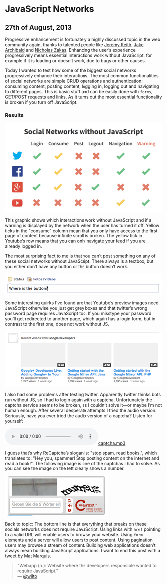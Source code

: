 # JavaScript Networks

## 27th of August, 2013

Progressive enhancement is fortunately a highly discussed topic in the web community again, thanks to talented people like [Jeremy Keith][1], [Jake Archibald][2] and [Nicholas Zakas][3]. Enhancing the user’s experience progressively means essential interactions work without JavaScript, for example if it is loading or doesn’t work, due to bugs or other causes.

Today I wanted to test how some of the biggest social networks progressively enhance their interactions. The most common functionalities of social networks are simple <abbr>CRUD</abbr> operations and authentication: consuming content, posting content, logging in, logging out and navigating to different pages. This is basic stuff and can be easily done with `forms`, <abbr>GET</abbr>/<abbr>POST</abbr> requests and links. As it turns out the most essential functionality is broken if you turn off JavaScript.

### Results

[
	![Social Networks without JavaScript statistic](/images/JavaScriptNetworks.png)
](/images/JavaScriptNetworks.png)

This graphic shows which interactions work without JavaScript and if a warning is displayed by the network when the user has turned it off. Yellow ticks in the "consume" column mean that you only have access to the first page of content because infinite scroll is broken. The yellow tick in Youtube’s row means that you can only navigate your feed if you are already logged in.

The most surprising fact to me is that you can’t post something on any of these social networks without JavaScript. There always is a textbox, but you either don’t have any button or the button doesn’t work.

[
	![facebook’s input field without a button](/images/facebook-no-button.png)
](/images/facebook-no-button.png)

Some interesting quirks I’ve found are that Youtube’s preview images need JavaScript otherwise you just get grey boxes and that twitter’s wrong password page requires JavaScript too. If you misstype your password you’ll get redirected to another page, which again has a login form, but in contrast to the first one, does not work without <abbr>JS</abbr>.

[
	![Youtube without preview images](/images/gray-youtube.png)
](/images/gray-youtube.png)

I also had some problems after testing twitter. Apparently twitter thinks bots run without <abbr>JS</abbr>, so I had to login again with a captcha. Unfortunately the captcha service seems to be broken, as I couldn’t solve it—or maybe I’m not human enough. After several desperate attempts I tried the audio version. Seriously, have you ever tried the audio version of a captcha? Listen for yourself:

<p class="text-centered"><audio src="/files/captcha.mp3" controls></audio><a href="/files/captcha.mp3">captcha.mp3</a></p>

I guess that’s why ReCaptcha’s slogan is: "stop spam. read books.", which translates to: "Hey you, spammer! Stop posting content on the internet and read a book!". The following image is one of the captchas I had to solve. As you can see the image on the left clearly shows a number.

[
	![captcha that can not be solved](/images/captcha.png)
](/images/captcha.png)

Back to topic: The bottom line is that everything that breaks on these socials networks does not require JavaScript. Using links with `href` pointing to a valid <abbr>URL</abbr> will enable users to browse your website. Using `form` elements and a server will allow users to post content. Using pagination users may browse a stream of content. Building web applications doesn’t always mean building JavaScript applications. I want to end this post with a tweet by Mat Marquis.

> "Webapp (n.): Website where the developers responsible wanted to require JavaScript."<br>
> — [@wilto][4]

[1]: http://adactio.com/journal/6246/
[2]: http://jakearchibald.com/2013/progressive-enhancement-still-important/
[3]: http://www.youtube.com/watch?v=li4Y0E_x8zE
[4]: https://twitter.com/wilto/statuses/372080088898367488
